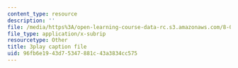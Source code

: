 ```yaml
---
content_type: resource
description: ''
file: /media/https%3A/open-learning-course-data-rc.s3.amazonaws.com/8-04-quantum-physics-i-spring-2013/96fb6e1943d75347881c43a3834cc575_TWpyhsPAK14.vtt
file_type: application/x-subrip
resourcetype: Other
title: 3play caption file
uid: 96fb6e19-43d7-5347-881c-43a3834cc575
---
```

